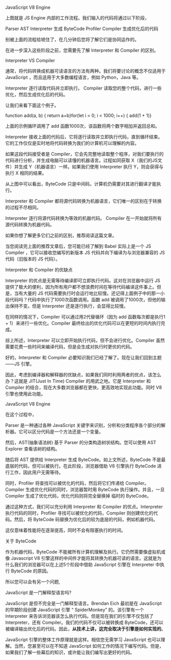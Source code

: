 JavaScript V8 Engine

 

上图就是 JS Engine 内部的工作流程。我们输入的代码将通过以下阶段，

 

Parser
AST
Interpreter 生成 ByteCode
Profiler
Compiler 生成优化后的代码
 

别被上面的流程给唬住了，在几分钟后您将了解它们是协同运作的。

在进一步深入这些阶段之前，您需要先了解 Interpreter 和 Compiler 的区别。

Interpreter VS Compiler

通常，将代码转换成机器可读语言的方法有两种。我们将要讨论的概念不仅适用于 JavaScript ，而且适用于大多数编程语言，例如 Python，Java 等。

 

Interpreter 逐行读取代码并立即执行。
Compiler 读取您的整个代码，进行一些优化，然后生成优化后的代码。
 

让我们来看下面这个例子。

function add(a, b) { return a+b}for(let i = 0; i < 1000; i++) { add(1 + 1)}

上面的示例循环调用了 add 函数1000次，该函数将两个数字相加并返回总和。

Interpreter 接收上面的代码后，它将逐行读取并立即执行代码，直到循环结束。它的工作仅仅是实时地将代码转换为我们的计算机可以理解的内容。

如果这段代码接受者是 Compiler，它会先完整地读取整个程序，对我们要执行的代码进行分析，并生成电脑可以读懂的机器语言。过程如同获取 X（我们的JS文件）并生成 Y（机器语言）一样。如果我们使用 Interpreter 执行 Y，则会获得与执行 X 相同的结果。

从上图中可以看出，ByteCode 只是中间码，计算机仍需要对其进行翻译才能执行。

Interpreter 和 Compiler 都将源代码转换为机器语言，它们唯一的区别在于转换的过程不尽相同。

Interpreter 逐行将源代码转换为等效的机器代码。
Compiler 在一开始就将所有源代码转换为机器代码。
 

如果你想了解更多它们之前的区别，推荐阅读这篇文章。

当您阅读完上面的推荐文章后，您可能已经了解到 Babel 实际上是一个 JS Compiler ，它可以接收您编写的新版本 JS 代码并向下编译为与浏览器兼容的 JS 代码（旧版本的 JS 代码）。

Interpreter 和 Compiler 的优缺点

Interpreter 的优点是无需等待编译即可立即执行代码。这对在浏览器中运行 JS 提供了极大的便利，因为所有用户都不想浪费时间在等待代码编译这件事上。但是，当有大量的 JS 代码需要执行时会运行地比较慢。还记得上面例子中的那一小段代码吗？代码中执行了1000次函数调用。函数 add 被调用了1000次，但他的输出保持不变。但是 Interpreter 还是逐行执行，会显得比较慢。

在同样的情况下，Compiler 可以通过用2代替循环（因为 add 函数每次都是执行1 + 1）来进行一些优化。Compiler 最终给出的优化代码可以在更短的时间内执行完成。

综上所述，Interpreter 可以立即开始执行代码，但不会进行优化。Compiler 虽然需要花费一些时间来编译代码，但是会生成对执行时更优的代码。

好的，Interpreter 和 Compiler 必要知识我们已经了解了。现在让我们回到主题——JS 引擎。

因此，考虑到编译器和解释器的优缺点，如果我们同时利用两者的优点，该怎么办？这就是 JIT(Just In Time) Compiler 的用武之地。它是 Interpreter 和 Compiler 的结合，现在大多数浏览器都在更快，更高效地实现此功能。同时 V8 引擎也使用此功能。
 

JavaScript V8 Engine

在这个过程中，

Parser 是一种通过各种 JavaScript 关键字来识别，分析和分类程序各个部分的解析器。它可以区分代码是一个方法还是一个变量。

然后，AST(抽象语法树) 基于 Parser 的分类构造树状结构。您可以使用 AST Explorer 查看该树的结构。

随后将 AST 提供给 Interpreter 生成 ByteCode。如上文所述，ByteCode 不是最底层的代码，但可以被执行。在此阶段，浏览器借助 V8 引擎执行 ByteCode 进行工作，因此用户无需等待。

同时，Profiler 将查找可以被优化的代码，然后将它们传递给 Compiler。Compiler 生成优化代码的同时，浏览器暂时用 ByteCode 执行操作。并且，一旦 Compiler 生成了优化代码，优化代码则将完全替换掉 临时的 ByteCode。

通过这种方式，我们可以充分利用 Interpreter 和 Compiler 的优点。Interpreter 执行代码的同时，Profiler 寻找可以被优化的代码，Compiler 则创建优化的代码。然后，将 ByteCode 码替换为优化后的较为底层的代码，例如机器代码。

这仅意味着性能将在逐渐提高，同时不会有阻塞执行的时间。

关于 ByteCode

作为机器代码，ByteCode 不能被所有计算机理解及执行。它仍然需要像虚拟机或像 Javascript V8 引擎这样的中间件才能将其转换为机器可读的语言。这就是为什么我们的浏览器可以在上述5个阶段中借助 JavaScript 引擎在 Interpreter 中执行 ByteCode 的原因。

所以您可以会有另一个问题,

JavaScript 是一门解释型语言吗?

JavaScript 是但不完全是一门解释型语言。Brendan Eich 最初是在 JavaScript 的早期阶段创建 JavaScript 引擎 “ SpiderMonkey” 的。该引擎有一个 Interpreter 来告诉浏览器该怎么执行代码。但是现在我们的引擎不仅包括了 Interpreter，还有 Compiler。我们的代码不仅可以被转换成 ByteCode，还可以被编译输出优化后的代码。因此，**从技术上讲，这完全取决于引擎是如何实现的**。

JavaScript 引擎的整体工作原理就是这样。相信您无需学习 JavaScript 也可以理解。当然，您甚至可以在不知道 JavaScript 如何工作的情况下编写代码。但是，如果我们了解一些幕后的知识，或许能让我们编写出更好的代码。